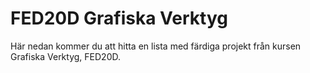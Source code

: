 # FED20D Grafiska Verktyg
Här nedan kommer du att hitta en lista med färdiga projekt från kursen Grafiska Verktyg, FED20D.
